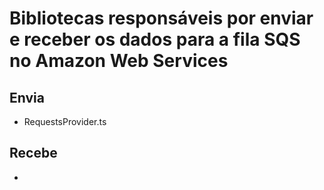 # Bibliotecas responsáveis por enviar e receber os dados para a fila SQS no Amazon Web Services   
## Envia
  * RequestsProvider.ts
## Recebe   
  * 
